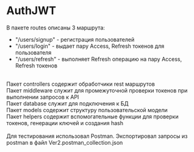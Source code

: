# AuthJWT

В пакете routes описаны 3 маршрута:<br/>
- "/users/signup" - регистрация пользователей<br/>
- "/users/login" - выдает пару Access, Refresh токенов для пользователя<br/>
- "/users/refresh" - выполняет Refresh операцию на пару Access, Refresh токенов<br/>
<br/>
Пакет controllers содержит обработчики rest маршрутов<br/>
Пакет middleware служит для промежуточной проверки токенов при выполнении запросов к API<br/>
Пакет database служит для подключения к БД<br/>
Пакет models содержит структуру пользовательской модели<br/>
Пакет helpers содержит вспомогательные функции для проверки токенов, генерации ключей и создания hash<br/>
<br/>
Для тестирования использовал Postman. Экспортировал запросы из postman в файл Ver2.postman_collection.json <br/>

